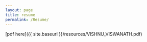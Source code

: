 ```yaml
---
layout: page
title: resume
permalink: /Resume/
---
```


[pdf here]({{ site.baseurl }}/resources/VISHNU_VISWANATH.pdf)
